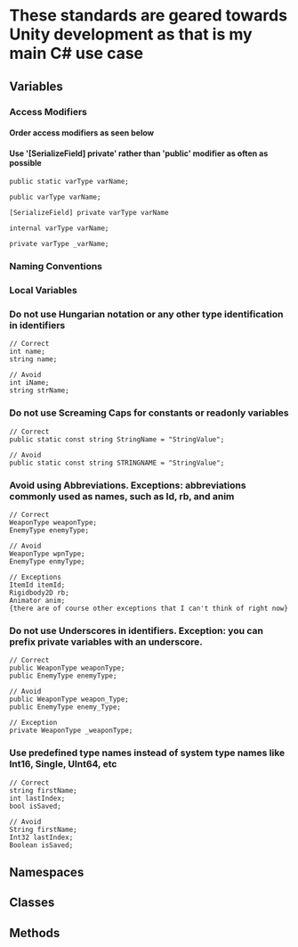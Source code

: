 # These standards are geared towards Unity development as that is my main C# use case

## Variables
### Access Modifiers
#### Order access modifiers as seen below
#### Use '[SerializeField] private' rather than 'public' modifier as often as possible
    public static varType varName;
    
    public varType varName;

    [SerializeField] private varType varName

    internal varType varName;
    
    private varType _varName;

### Naming Conventions

### Local Variables
    
### Do not use Hungarian notation or any other type identification in identifiers
    // Correct
    int name;
    string name;

    // Avoid
    int iName;
    string strName;
  
### Do not use Screaming Caps for constants or readonly variables
    // Correct
    public static const string StringName = "StringValue";

    // Avoid
    public static const string STRINGNAME = "StringValue";
    
### Avoid using Abbreviations. Exceptions: abbreviations commonly used as names, such as Id, rb, and anim
    // Correct
    WeaponType weaponType;
    EnemyType enemyType;

    // Avoid
    WeaponType wpnType;
    EnemyType enmyType;

    // Exceptions
    ItemId itemId;
    Rigidbody2D rb;
    Animator anim;
    {there are of course other exceptions that I can't think of right now}

### Do not use Underscores in identifiers. Exception: you can prefix private variables with an underscore.
    // Correct
    public WeaponType weaponType;
    public EnemyType enemyType;

    // Avoid
    public WeaponType weapon_Type;
    public EnemyType enemy_Type;

    // Exception
    private WeaponType _weaponType;

### Use predefined type names instead of system type names like Int16, Single, UInt64, etc     
    // Correct
    string firstName;
    int lastIndex;
    bool isSaved;

    // Avoid
    String firstName;
    Int32 lastIndex;
    Boolean isSaved;

## Namespaces

## Classes

## Methods